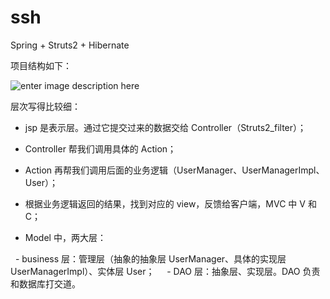 # ssh
Spring + Struts2 + Hibernate

项目结构如下：

![enter image description here](http://oimbmvqt3.bkt.clouddn.com/00001.PNG)

层次写得比较细：

- jsp 是表示层。通过它提交过来的数据交给 Controller（Struts2_filter）；

- Controller 帮我们调用具体的 Action；

- Action 再帮我们调用后面的业务逻辑（UserManager、UserManagerImpl、User）；

- 根据业务逻辑返回的结果，找到对应的 view，反馈给客户端，MVC 中 V 和 C；

- Model 中，两大层：

    - business 层：管理层（抽象的抽象层 UserManager、具体的实现层 UserManagerImpl）、实体层 User；
   
    - DAO 层：抽象层、实现层。DAO 负责和数据库打交道。







